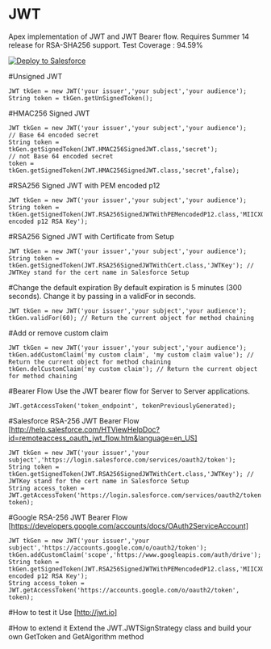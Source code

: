 JWT
===

Apex implementation of JWT and JWT Bearer flow.   Requires Summer 14 release for RSA-SHA256 support.
Test Coverage : 94.59%

<a href="https://githubsfdeploy.herokuapp.com?owner=ForceComDeveloper&repo=Apex_JWT">
  <img alt="Deploy to Salesforce"
       src="https://raw.githubusercontent.com/afawcett/githubsfdeploy/master/src/main/webapp/resources/img/deploy.png">
</a>


#Unsigned JWT
```
JWT tkGen = new JWT('your issuer','your subject','your audience');
String token = tkGen.getUnSignedToken();
```

#HMAC256 Signed JWT
```
JWT tkGen = new JWT('your issuer','your subject','your audience');
// Base 64 encoded secret
String token = tkGen.getSignedToken(JWT.HMAC256SignedJWT.class,'secret');
// not Base 64 encoded secret
token = tkGen.getSignedToken(JWT.HMAC256SignedJWT.class,'secret',false);
```

#RSA256 Signed JWT with PEM encoded p12
```
JWT tkGen = new JWT('your issuer','your subject','your audience');
String token = tkGen.getSignedToken(JWT.RSA256SignedJWTWithPEMencodedP12.class,'MIICXQIBAAKBgQC4U4Bma7kKa0CLU...pem encoded p12 RSA Key');
```

#RSA256 Signed JWT with Certificate from Setup
```
JWT tkGen = new JWT('your issuer','your subject','your audience');
String token = tkGen.getSignedToken(JWT.RSA256SignedJWTWithCert.class,'JWTKey'); // JWTKey stand for the cert name in Salesforce Setup
```

#Change the default expiration
By default expiration is 5 minutes (300 seconds).   Change it by passing in a validFor in seconds.

```
JWT tkGen = new JWT('your issuer','your subject','your audience');
tkGen.validFor(60); // Return the current object for method chaining
```

#Add or remove custom claim

```
JWT tkGen = new JWT('your issuer','your subject','your audience');
tkGen.addCustomClaim('my custom claim', 'my custom claim value'); // Return the current object for method chaining
tkGen.delCustomClaim('my custom claim'); // Return the current object for method chaining
```

#Bearer Flow
Use the JWT bearer flow for Server to Server applications.

```
JWT.getAccessToken('token_endpoint', tokenPreviouslyGenerated);
```

#Salesforce RSA-256 JWT Bearer Flow
[http://help.salesforce.com/HTViewHelpDoc?id=remoteaccess_oauth_jwt_flow.htm&language=en_US]

```
JWT tkGen = new JWT('your issuer','your subject','https://login.salesforce.com/services/oauth2/token');
String token = tkGen.getSignedToken(JWT.RSA256SignedJWTWithCert.class,'JWTKey'); // JWTKey stand for the cert name in Salesforce Setup
String access_token = JWT.getAccessToken('https://login.salesforce.com/services/oauth2/token', token);
 ```

#Google RSA-256 JWT Bearer Flow
[https://developers.google.com/accounts/docs/OAuth2ServiceAccount]

```
JWT tkGen = new JWT('your issuer','your subject','https://accounts.google.com/o/oauth2/token');
tkGen.addCustomClaim('scope','https://www.googleapis.com/auth/drive');
String token = tkGen.getSignedToken(JWT.RSA256SignedJWTWithPEMencodedP12.class,'MIICXQIBAAKBgQC4U4Bma7kKa0CLU...pem encoded p12 RSA Key');
String access_token = JWT.getAccessToken('https://accounts.google.com/o/oauth2/token', token);
```

#How to test it
Use [http://jwt.io]

#How to extend it
Extend the JWT.JWTSignStrategy class and build your own GetToken and GetAlgorithm method